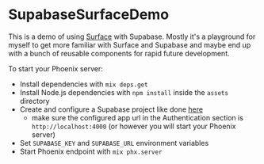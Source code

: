 # SupabaseSurfaceDemo

This is a demo of using [Surface](https://github.com/surface-ui/surface) with Supabase.
Mostly it's a playground for myself to get more familiar with Surface and Supabase and maybe end
up with a bunch of reusable components for rapid future development.

To start your Phoenix server:

- Install dependencies with `mix deps.get`
- Install Node.js dependencies with `npm install` inside the `assets` directory
- Create and configure a Supabase project like done [here](https://github.com/supabase/supabase/tree/master/examples/nextjs-ts-user-management#build-from-scratch)
  - make sure the configured app url in the Authentication section is `http://localhost:4000` (or however you will start your Phoenix server)
- Set `SUPABASE_KEY` and `SUPABASE_URL` environment variables
- Start Phoenix endpoint with `mix phx.server`
